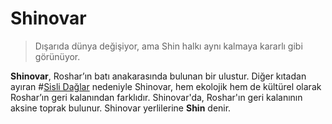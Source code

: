 # Shinovar

> Dışarıda dünya değişiyor, ama Shin halkı aynı kalmaya kararlı gibi görünüyor.  

**Shinovar**, Roshar’ın batı anakarasında bulunan bir ulustur. Diğer kıtadan ayıran #[Sisli Dağlar](locations/misted-mountains) nedeniyle Shinovar, hem ekolojik hem de kültürel olarak Roshar’ın geri kalanından farklıdır. Shinovar'da, Roshar'ın geri kalanının aksine toprak bulunur. Shinovar yerlilerine **Shin** denir.
